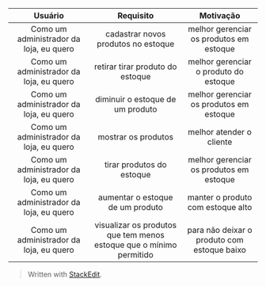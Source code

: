 | Usuário      | Requisito | Motivação     |
| :----:        |    :----:   |          :----: |
| Como um administrador da loja, eu quero      | cadastrar novos produtos no estoque          |  melhor gerenciar os produtos em estoque  |
| Como um administrador da loja, eu quero      |  retirar tirar produto do estoque            |  melhor gerenciar o produto do estoque    |
| Como um administrador da loja, eu quero      |  diminuir o estoque de um  produto           |  melhor gerenciar os produtos em estoque  |
| Como um administrador da loja, eu quero      |  mostrar os produtos                         |   melhor atender o cliente                |
| Como um administrador da loja, eu quero      |  tirar produtos do estoque                   |  melhor gerenciar os produtos em estoque  |
| Como um administrador da loja, eu quero      |  aumentar o estoque de um produto            |  manter o produto com estoque alto        |
| Como um administrador da loja, eu quero      | visualizar os produtos que tem menos estoque que o mínimo permitido  |  para não deixar o produto com estoque baixo  |








> Written with [StackEdit](https://stackedit.io/).
